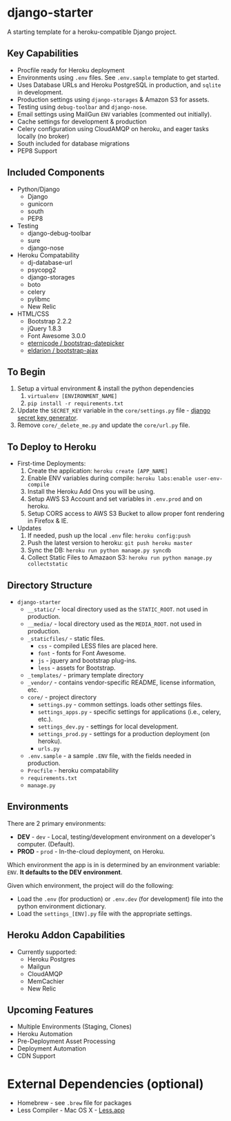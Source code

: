 django-starter
==============

A starting template for a heroku-compatible Django project.


## Key Capabilities
- Procfile ready for Heroku deployment
- Environments using `.env` files. See `.env.sample` template to get started.
- Uses Database URLs and Heroku PostgreSQL in production, and `sqlite` in development.
- Production settings using `django-storages` & Amazon S3 for assets.
- Testing using `debug-toolbar` and `django-nose`.
- Email settings using MailGun `ENV` variables (commented out initially).
- Cache settings for development & production
- Celery configuration using CloudAMQP on heroku, and eager tasks locally (no broker)
- South included for database migrations
- PEP8 Support

## Included Components
- Python/Django
	- Django
	- gunicorn
	- south
	- PEP8
- Testing
	- django-debug-toolbar
	- sure
	- django-nose
- Heroku Compatability
	- dj-database-url
	- psycopg2
	- django-storages
	- boto
	- celery
	- pylibmc
	- New Relic
- HTML/CSS
	- Bootstrap 2.2.2
	- jQuery 1.8.3
	- Font Awesome 3.0.0
	- [eternicode / bootstrap-datepicker](https://github.com/eternicode/bootstrap-datepicker)
	- [eldarion / bootstrap-ajax](https://github.com/eldarion/bootstrap-ajax)


## To Begin
1. Setup a virtual environment & install the python dependencies
	1. `virtualenv [ENVIRONMENT_NAME]`
	2. `pip install -r requirements.txt`
2. Update the `SECRET_KEY` variable in the `core/settings.py` file - [django secret key generator](http://www.miniwebtool.com/django-secret-key-generator/).
3. Remove `core/_delete_me.py` and update the `core/url.py` file.


## To Deploy to Heroku
- First-time Deployments:
	1. Create the application: `heroku create [APP_NAME]`
	2. Enable ENV variables during compile: `heroku labs:enable user-env-compile`
	3. Install the Heroku Add Ons you will be using.
	4. Setup AWS S3 Account and set variables in `.env.prod` and on heroku.
	5. Setup CORS access to AWS S3 Bucket to allow proper font rendering in Firefox & IE.
- Updates
	1. If needed, push up the local `.env` file: `heroku config:push`
	2. Push the latest version to heroku: `git push heroku master`
	3. Sync the DB: `heroku run python manage.py syncdb`
	4. Collect Static Files to Amazaon S3: `heroku run python manage.py collectstatic`


## Directory Structure
- `django-starter`
	- `__static/` - local directory used as the `STATIC_ROOT`. not used in production.
	- `__media/` - local directory used as the `MEDIA_ROOT`. not used in production.
	- `_staticfiles/` - static files.
		- `css` - compiled LESS files are placed here.
		- `font` - fonts for Font Awesome.
		- `js` - jquery and bootstrap plug-ins.
		- `less` - assets for Bootstrap.
	- `_templates/` - primary template directory
	- `_vendor/` - contains vendor-specific README, license information, etc.
	- `core/` - project directory
		- `settings.py` - common settings. loads other settings files.
		- `settings_apps.py` - specific settings for applications (i.e., celery, etc.).
		- `settings_dev.py` - settings for local development.
		- `settings_prod.py` - settings for a production deployment (on heroku).
		- `urls.py`
	- `.env.sample` - a sample `.ENV` file, with the fields needed in production.
	- `Procfile` - heroku compatability
	- `requirements.txt`
	- `manage.py`


## Environments
There are 2 primary environments:

- **DEV** - `dev` - Local, testing/development environment on a developer's computer. (Default).
- **PROD** - `prod` - In-the-cloud deployment, on Heroku.

Which environment the app is in is determined by an environment variable: `ENV`. **It defaults to the DEV environment**.

Given which environment, the project will do the following:

- Load the `.env` (for production) or `.env.dev` (for development) file into the python environment dictionary.
- Load the `settings_[ENV].py` file with the appropriate settings.


## Heroku Addon Capabilities
- Currently supported:
	- Heroku Postgres
	- Mailgun
	- CloudAMQP
	- MemCachier
	- New Relic


## Upcoming Features
- Multiple Environments (Staging, Clones)
- Heroku Automation
- Pre-Deployment Asset Processing
- Deployment Automation
- CDN Support


# External Dependencies (optional)
- Homebrew - see `.brew` file for packages
- Less Compiler - Mac OS X - [Less.app](http://incident57.com/less/)
